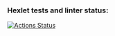 ### Hexlet tests and linter status:
[![Actions Status](https://github.com/821125/python-project-49/workflows/hexlet-check/badge.svg)](https://github.com/821125/python-project-49/actions)
